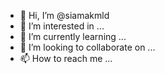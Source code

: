 - 👋 Hi, I’m @siamakmld
- 👀 I’m interested in ...
- 🌱 I’m currently learning ...
- 💞️ I’m looking to collaborate on ...
- 📫 How to reach me ...

<!---
siamakmld/siamakmld is a ✨ special ✨ repository because its `README.md` (this file) appears on your GitHub profile.
You can click the Preview link to take a look at your changes.
--->
